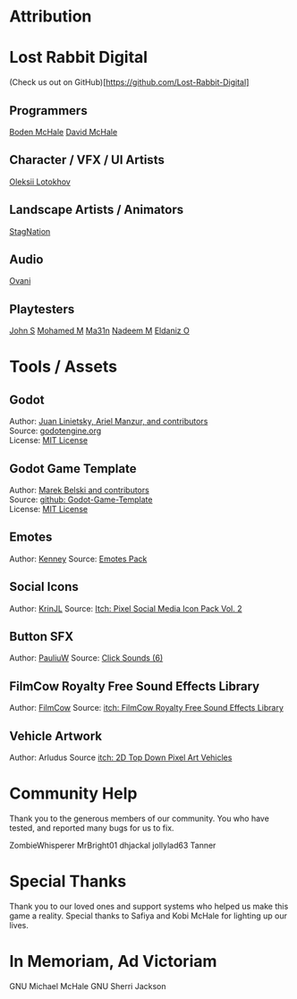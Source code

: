 # Attribution

# Lost Rabbit Digital
(Check us out on GitHub)[https://github.com/Lost-Rabbit-Digital]

## Programmers
[Boden McHale](https://www.bodenmchale.com/)
[David McHale](https://bsky.app/profile/heartcoded.bsky.social)

## Character / VFX / UI Artists
[Oleksii Lotokhov](https://lanigram.imgbb.com/)

## Landscape Artists / Animators
[StagNation](https://x.com/StagnationDraws)

## Audio
[Ovani](https://ovanisound.com/)

## Playtesters
[John S](https://rankitdigitalmarketing.com)
[Mohamed M](https://www.fiverr.com/mohamed_eshop)
[Ma31n](https://www.fiverr.com/ma31nho)
[Nadeem M](https://www.fiverr.com/nadeem_mostafa)
[Eldaniz O](https://www.fiverr.com/eldenizomerov)

# Tools / Assets
## Godot
Author: [Juan Linietsky, Ariel Manzur, and contributors](https://godotengine.org/contact)  
Source: [godotengine.org](https://godotengine.org/)  
License: [MIT License](https://github.com/godotengine/godot/blob/master/LICENSE.txt) 

## Godot Game Template
Author: [Marek Belski and contributors](https://github.com/Maaack/Godot-Game-Template/graphs/contributors)  
Source: [github: Godot-Game-Template](https://github.com/Maaack/Godot-Game-Template)  
License: [MIT License](LICENSE.txt)  

## Emotes
Author: [Kenney](https://kenney.nl/)
Source: [Emotes Pack](https://kenney.nl/assets/emotes-pack)
	
## Social Icons
Author: [KrinJL](https://krinjl.itch.io/)
Source: [Itch: Pixel Social Media Icon Pack Vol. 2](https://krinjl.itch.io/icons2)

## Button SFX
Author: [PauliuW](https://opengameart.org/users/pauliuw)
Source: [Click Sounds (6)](https://opengameart.org/content/click-sounds6)

## FilmCow Royalty Free Sound Effects Library
Author: [FilmCow](https://filmcow.itch.io/)
Source: [itch: FilmCow Royalty Free Sound Effects Library](https://filmcow.itch.io/filmcow-sfx)

## Vehicle Artwork
Author: Arludus
Source [itch: 2D Top Down Pixel Art Vehicles](https://arludus.itch.io/2d-top-down-180-pixel-art-vehicles)

# Community Help
Thank you to the generous members of our community. 
You who have tested, and reported many bugs for us to fix.

ZombieWhisperer
MrBright01 
dhjackal
jollylad63
Tanner

# Special Thanks
Thank you to our loved ones and support systems who helped us make this game a reality.
Special thanks to Safiya and Kobi McHale for lighting up our lives.

# In Memoriam, Ad Victoriam
GNU Michael McHale
GNU Sherri Jackson
